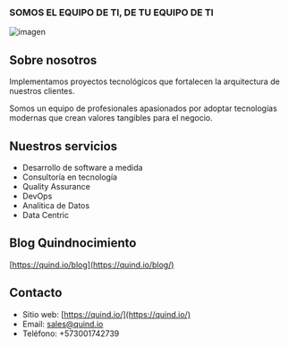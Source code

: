 ### SOMOS EL EQUIPO DE TI, DE TU EQUIPO DE TI

![imagen](https://github.com/user-attachments/assets/6da15efc-6ebf-4714-ba23-cd117551e3ab)



## Sobre nosotros

Implementamos proyectos tecnológicos que fortalecen la arquitectura de nuestros clientes.

Somos un equipo de profesionales apasionados por adoptar tecnologías modernas que crean valores tangibles para el negocio.



## Nuestros servicios

- Desarrollo de software a medida
- Consultoría en tecnología
- Quality Assurance
- DevOps
- Analitica de Datos
- Data Centric

## Blog Quindnocimiento

[https://quind.io/blog](https://quind.io/blog/)



## Contacto

- Sitio web: [https://quind.io/](https://quind.io/)
- Email: sales@quind.io
- Teléfono: +573001742739
